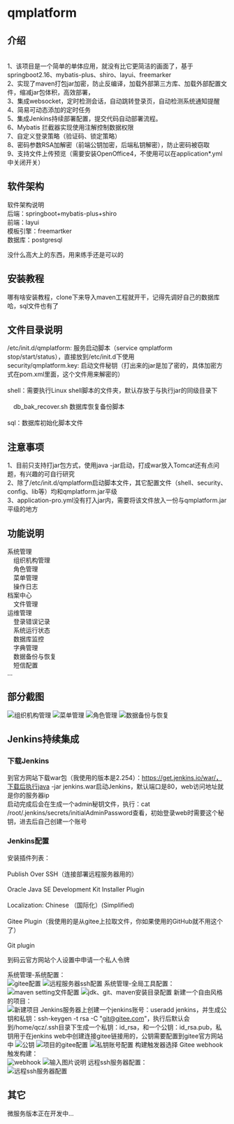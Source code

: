 # qmplatform

## 介绍
<br/>1、该项目是一个简单的单体应用，就没有比它更简洁的画面了，基于springboot2.16、mybatis-plus、shiro、layui、freemarker<br/>
2、实现了maven打包jar加密，防止反编译，加载外部第三方库、加载外部配置文件，缩减jar包体积，高效部署，<br/>
3、集成websocket，定时检测会话，自动跳转登录页，自动检测系统通知提醒<br/>
4、简易可动态添加的定时任务<br/>
5、集成Jenkins持续部署配置，提交代码自动部署流程。<br/>
6、Mybatis 拦截器实现使用注解控制数据权限<br/>
7、自定义登录策略（验证码、锁定策略）<br/>
8、密码参数RSA加解密（前端公钥加密，后端私钥解密），防止密码被窃取 <br/>
9、支持文件上传预览（需要安装OpenOffice4，不使用可以在application*.yml中关闭开关）

## 软件架构
软件架构说明<br/>
后端：springboot+mybatis-plus+shiro<br/>
前端：layui<br/>
模板引擎：freemartker<br/>
数据库：postgresql<br/>

没什么高大上的东西，用来练手还是可以的


## 安装教程

哪有啥安装教程，clone下来导入maven工程就开干，记得先调好自己的数据库哈，sql文件也有了

## 文件目录说明
/etc/init.d/qmplatform: 服务启动脚本（service qmplatform stop/start/status），直接放到/etc/init.d下使用<br/>
security/qmplatform.key: 启动文件秘钥（打出来的jar是加了密的，具体加密方式在pom.xml里面，这个文件用来解密的）<br/>	
shell：需要执行Linux shell脚本的文件夹，默认存放于与执行jar的同级目录下<br/>	
&emsp;db_bak_recover.sh   数据库恢复备份脚本<br/>	
sql：数据库初始化脚本文件

## 注意事项
1、目前只支持打jar包方式，使用java -jar启动，打成war放入Tomcat还有点问题，有兴趣的可自行研究<br/>
2、除了/etc/init.d/qmplatform启动脚本文件，其它配置文件（shell、security、config、lib等）均和qmplatform.jar平级<br/>
3、application-pro.yml没有打入jar内，需要将该文件放入一份与qmplatform.jar平级的地方


## 功能说明

系统管理<br>
&emsp;组织机构管理<br>
&emsp;角色管理<br>
&emsp;菜单管理<br>
&emsp;操作日志<br>
档案中心<br>
&emsp;文件管理<br>
运维管理<br>
&emsp;登录错误记录<br>
&emsp;系统运行状态<br>
&emsp;数据库监控<br>
&emsp;字典管理<br>
&emsp;数据备份与恢复<br>
&emsp;短信配置<br>
...

## 部分截图
![组织机构管理](https://images.gitee.com/uploads/images/2021/0630/084640_d280694c_1324727.png "屏幕截图.png")
![菜单管理](https://images.gitee.com/uploads/images/2021/0630/084718_d9fb0fab_1324727.png "屏幕截图.png")
![角色管理](https://images.gitee.com/uploads/images/2021/0630/084748_1fead9b7_1324727.png "屏幕截图.png")
![数据备份与恢复](https://images.gitee.com/uploads/images/2021/0630/084810_0fc6f7d8_1324727.png "屏幕截图.png")

## Jenkins持续集成
### 下载Jenkins
到官方网站下载war包（我使用的版本是2.254）：https://get.jenkins.io/war/，下载后执行java -jar jenkins.war启动Jenkins，默认端口是80，web访问地址就是你的服务器ip<br/>
启动完成后会在生成一个admin秘钥文件，执行：cat /root/.jenkins/secrets/initialAdminPassword查看，初始登录web时需要这个秘钥，进去后自己创建一个账号<br/>
### Jenkins配置
安装插件列表：<br/>	
    Publish Over SSH（连接部署远程服务器用的）<br/>	
    Oracle Java SE Development Kit Installer Plugin<br/>	
    Localization: Chinese （国际化）(Simplified)<br/>	
    Gitee Plugin（我使用的是从gitee上拉取文件，你如果使用的GitHub就不用这个了）<br/>	
    Git plugin<br/>	
    
到码云官方网站个人设置中申请一个私人令牌<br/>

系统管理-系统配置：<br/>
![gitee配置](https://images.gitee.com/uploads/images/2020/1218/150113_2bb02172_1324727.png "屏幕截图.png")
![远程服务器ssh配置](https://images.gitee.com/uploads/images/2020/1218/150306_12cf0216_1324727.png "屏幕截图.png")
系统管理-全局工具配置：<br/>
![maven setting文件配置](https://images.gitee.com/uploads/images/2020/1218/150411_f0483ad2_1324727.png "屏幕截图.png")
![jdk、git、maven安装目录配置](https://images.gitee.com/uploads/images/2020/1218/150643_2ab8fab6_1324727.png "屏幕截图.png")
新建一个自由风格的项目：<br/>
![新建项目](https://images.gitee.com/uploads/images/2020/1218/150906_e40606e1_1324727.png "屏幕截图.png")
Jenkins服务器上创建一个jenkins账号：useradd jenkins，并生成公钥和私钥：ssh-keygen -t rsa -C "git@gitee.com"，执行后默认会到/home/qcz/.ssh目录下生成一个私钥：id_rsa，和一个公钥：id_rsa.pub，私钥用于在jenkins web中创建连接gitee链接用的，公钥需要配置到gitee官方网站中
![公钥](https://images.gitee.com/uploads/images/2020/1218/152220_e453b4bc_1324727.png "屏幕截图.png")
![项目的gitee配置](https://images.gitee.com/uploads/images/2020/1218/152701_e67105b5_1324727.png "屏幕截图.png")
![私钥账号配置](https://images.gitee.com/uploads/images/2020/1218/152919_f022dfd5_1324727.png "屏幕截图.png")
构建触发器选择 Gitee webhook 触发构建：<br/>
![webhook](https://images.gitee.com/uploads/images/2020/1218/153339_9a584d47_1324727.png "屏幕截图.png")
![输入图片说明](https://images.gitee.com/uploads/images/2020/1218/153435_4f7fd2c3_1324727.png "屏幕截图.png")
远程ssh服务器配置：<br/>
![远程ssh服务器配置](https://images.gitee.com/uploads/images/2020/1218/154040_dd220a4f_1324727.png "屏幕截图.png")
## 其它
微服务版本正在开发中...
